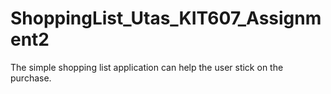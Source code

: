 # ShoppingList_Utas_KIT607_Assignment2
The simple shopping list application can help the user stick on the purchase. 
